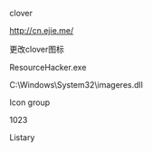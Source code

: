 clover

<http://cn.ejie.me/>

更改clover图标

ResourceHacker.exe  

C:\Windows\System32\imageres.dll  

Icon group 

1023



Listary

